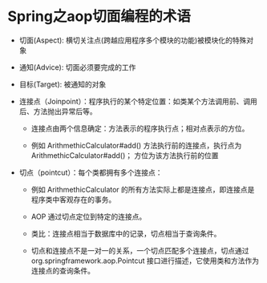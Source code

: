 # Spring之aop切面编程的术语

* 切面(Aspect): 横切关注点(跨越应用程序多个模块的功能)被模块化的特殊对象

* 通知(Advice): 切面必须要完成的工作

* 目标(Target): 被通知的对象

* 连接点（Joinpoint）：程序执行的某个特定位置：如类某个方法调用前、调用后、方法抛出异常后等。

    * 连接点由两个信息确定：方法表示的程序执行点；相对点表示的方位。
    
    * 例如 ArithmethicCalculator#add() 方法执行前的连接点，执行点为 ArithmethicCalculator#add()； 方位为该方法执行前的位置

* 切点（pointcut）：每个类都拥有多个连接点：

    * 例如 ArithmethicCalculator 的所有方法实际上都是连接点，即连接点是程序类中客观存在的事务。
    
    * AOP 通过切点定位到特定的连接点。

    * 类比：连接点相当于数据库中的记录，切点相当于查询条件。

    * 切点和连接点不是一对一的关系，一个切点匹配多个连接点，切点通过 org.springframework.aop.Pointcut 接口进行描述，它使用类和方法作为连接点的查询条件。
